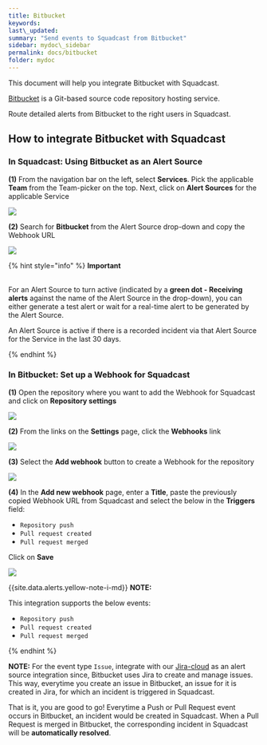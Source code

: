 ```yaml
---
title: Bitbucket
keywords: 
last\_updated: 
summary: "Send events to Squadcast from Bitbucket"
sidebar: mydoc\_sidebar
permalink: docs/bitbucket
folder: mydoc
---
```


This document will help you integrate Bitbucket with Squadcast.

[Bitbucket](https://bitbucket.org/) is a Git-based source code repository hosting service.

Route detailed alerts from Bitbucket to the right users in Squadcast.

## How to integrate Bitbucket with Squadcast

### In Squadcast: Using Bitbucket as an Alert Source

**(1)** From the navigation bar on the left, select **Services**. Pick the applicable **Team** from the Team-picker on the top. Next, click on **Alert Sources** for the applicable Service

![](../../.gitbook/assets/alert\_source\_1.png)

**(2)** Search for **Bitbucket** from the Alert Source drop-down and copy the Webhook URL

![](../../.gitbook/assets/bitbucket\_1.png)

{% hint style="info" %} 
<b>Important</b><br/><br/>
<p>For an Alert Source to turn active (indicated by a <b>green dot - Receiving alerts</b> against the name of the Alert Source in the drop-down), you can either generate a test alert or wait for a real-time alert to be generated by the Alert Source.</p>
<p>An Alert Source is active if there is a recorded incident via that Alert Source for the Service in the last 30 days.</p>
{% endhint %}

### In Bitbucket: Set up a Webhook for Squadcast

**(1)** Open the repository where you want to add the Webhook for Squadcast and click on **Repository settings**

![](../../.gitbook/assets/bitbucket\_2.png)

**(2)** From the links on the **Settings** page, click the **Webhooks** link

![](../../.gitbook/assets/bitbucket\_3.png)

**(3)** Select the **Add webhook** button to create a Webhook for the repository

![](../../.gitbook/assets/bitbucket\_4.png)

**(4)** In the **Add new webhook** page, enter a **Title**, paste the previously copied Webhook URL from Squadcast and select the below in the **Triggers** field:
- `Repository push`
- `Pull request created`
- `Pull request merged`

Click on **Save**

![](../../.gitbook/assets/bitbucket\_5.png)

{{site.data.alerts.yellow-note-i-md}}
**NOTE:** 

This integration supports the below events:
- `Repository push`
- `Pull request created`
- `Pull request merged`

{% endhint %}

**NOTE:** For the event type `Issue`, integrate with our [Jira-cloud](https://support.squadcast.com/docs/jira-cloud-alert-source) as an alert source integration since, Bitbucket uses Jira to create and manage issues. This way, everytime you create an issue in Bitbucket, an issue for it is created in Jira, for which an incident is triggered in Squadcast.

That is it, you are good to go! Everytime a Push or Pull Request event occurs in Bitbucket, an incident would be created in Squadcast. When a Pull Request is merged in Bitbucket, the corresponding incident in Squadcast will be **automatically resolved**.